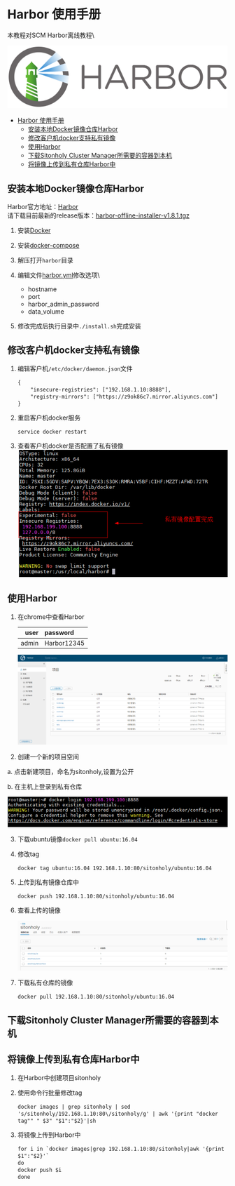 # Harbor 使用手册

本教程对SCM Harbor离线教程\

![harbor_logo](./images/harbor_logo.png)

<!-- TOC -->

- [Harbor 使用手册](#harbor-使用手册)
    - [安装本地Docker镜像仓库Harbor](#安装本地docker镜像仓库harbor)
    - [修改客户机docker支持私有镜像](#修改客户机docker支持私有镜像)
    - [使用Harbor](#使用harbor)
    - [下载Sitonholy Cluster Manager所需要的容器到本机](#下载sitonholy-cluster-manager所需要的容器到本机)
    - [将镜像上传到私有仓库Harbor中](#将镜像上传到私有仓库harbor中)

<!-- /TOC -->

## 安装本地Docker镜像仓库Harbor

Harbor官方地址：[Harbor](https://github.com/goharbor/harbor)\
请下载目前最新的release版本：[harbor-offline-installer-v1.8.1.tgz](https://storage.googleapis.com/harbor-releases/release-1.8.0/harbor-offline-installer-v1.8.1.tgz)

1. 安装[Docker](./Docker.md)

2. 安装[docker-compose](./Docker.md)

3. 解压打开`harbor`目录

4. 编辑文件[harbor.yml](./yml/harbor.yml)修改选项\
    - hostname
    - port
    - harbor_admin_password
    - data_volume

5. 修改完成后执行目录中`./install.sh`完成安装

## 修改客户机docker支持私有镜像

1. 编辑客户机`/etc/docker/daemon.json`文件

    ```
    {
        "insecure-registries": ["192.168.1.10:8888"],
        "registry-mirrors": ["https://z9ok86c7.mirror.aliyuncs.com"]
    }
    ```

2. 重启客户机docker服务

    ```
    service docker restart
    ```

3. 查看客户机docker是否配置了私有镜像
    ![docker-regist](./images/docker-regist.png)
    

## 使用Harbor

1. 在chrome中查看Harbor
   
   user|password
   ---:|:---
   admin|Harbor12345

   ![harbor](./images/harborlogin.png)

2. 创建一个新的项目空间

a. 点击新建项目，命名为sitonholy,设置为公开

b. 在主机上登录到私有仓库

![docker-login](./images/dockerlogin.png)

3. 下载ubuntu镜像`docker pull ubuntu:16.04`

4. 修改tag

    ```
    docker tag ubuntu:16.04 192.168.1.10:80/sitonholy/ubuntu:16.04
    ```

5. 上传到私有镜像仓库中

    ```
    docker push 192.168.1.10:80/sitonholy/ubuntu:16.04
    ```

6. 查看上传的镜像

    ![dockersiton](./images/dockersiton.png)

7. 下载私有仓库的镜像

    ```
    docker pull 192.168.1.10:80/sitonholy/ubuntu:16.04
    ```

## 下载Sitonholy Cluster Manager所需要的容器到本机



## 将镜像上传到私有仓库Harbor中

1. 在Harbor中创建项目sitonholy

2. 使用命令行批量修改tag

    ```
    docker images | grep sitonholy | sed 's/sitonholy/192.168.1.10:80\/sitonholy/g' | awk '{print "docker tag"" " $3" "$1":"$2}'|sh

    ```

3. 将镜像上传到Harbor中

    ```
    for i in `docker images|grep 192.168.1.10:80/sitonholy|awk '{print $1":"$2}'`
    do
    docker push $i
    done
    ```

